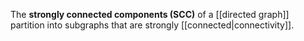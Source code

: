 The **strongly connected components (SCC)** of a [[directed graph]] partition into subgraphs that are strongly [[connected|connectivity]].